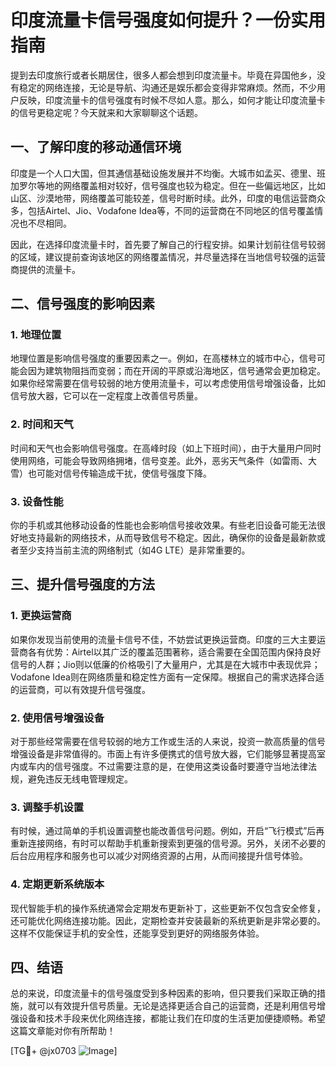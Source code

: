 # 印度流量卡信号强度如何提升？一份实用指南

提到去印度旅行或者长期居住，很多人都会想到印度流量卡。毕竟在异国他乡，没有稳定的网络连接，无论是导航、沟通还是娱乐都会变得非常麻烦。然而，不少用户反映，印度流量卡的信号强度有时候不尽如人意。那么，如何才能让印度流量卡的信号更稳定呢？今天就来和大家聊聊这个话题。

## 一、了解印度的移动通信环境

印度是一个人口大国，但其通信基础设施发展并不均衡。大城市如孟买、德里、班加罗尔等地的网络覆盖相对较好，信号强度也较为稳定。但在一些偏远地区，比如山区、沙漠地带，网络覆盖可能较差，信号时断时续。此外，印度的电信运营商众多，包括Airtel、Jio、Vodafone Idea等，不同的运营商在不同地区的信号覆盖情况也不尽相同。

因此，在选择印度流量卡时，首先要了解自己的行程安排。如果计划前往信号较弱的区域，建议提前查询该地区的网络覆盖情况，并尽量选择在当地信号较强的运营商提供的流量卡。

## 二、信号强度的影响因素

### 1. 地理位置

地理位置是影响信号强度的重要因素之一。例如，在高楼林立的城市中心，信号可能会因为建筑物阻挡而变弱；而在开阔的平原或沿海地区，信号通常会更加稳定。如果你经常需要在信号较弱的地方使用流量卡，可以考虑使用信号增强设备，比如信号放大器，它可以在一定程度上改善信号质量。

### 2. 时间和天气

时间和天气也会影响信号强度。在高峰时段（如上下班时间），由于大量用户同时使用网络，可能会导致网络拥堵，信号变差。此外，恶劣天气条件（如雷雨、大雪）也可能对信号传输造成干扰，使信号强度下降。

### 3. 设备性能

你的手机或其他移动设备的性能也会影响信号接收效果。有些老旧设备可能无法很好地支持最新的网络技术，从而导致信号不稳定。因此，确保你的设备是最新款或者至少支持当前主流的网络制式（如4G LTE）是非常重要的。

## 三、提升信号强度的方法

### 1. 更换运营商

如果你发现当前使用的流量卡信号不佳，不妨尝试更换运营商。印度的三大主要运营商各有优势：Airtel以其广泛的覆盖范围著称，适合需要在全国范围内保持良好信号的人群；Jio则以低廉的价格吸引了大量用户，尤其是在大城市中表现优异；Vodafone Idea则在网络质量和稳定性方面有一定保障。根据自己的需求选择合适的运营商，可以有效提升信号强度。

### 2. 使用信号增强设备

对于那些经常需要在信号较弱的地方工作或生活的人来说，投资一款高质量的信号增强设备是非常值得的。市面上有许多便携式的信号放大器，它们能够显著提高室内或车内的信号强度。不过需要注意的是，在使用这类设备时要遵守当地法律法规，避免违反无线电管理规定。

### 3. 调整手机设置

有时候，通过简单的手机设置调整也能改善信号问题。例如，开启“飞行模式”后再重新连接网络，有时可以帮助手机重新搜索到更强的信号源。另外，关闭不必要的后台应用程序和服务也可以减少对网络资源的占用，从而间接提升信号体验。

### 4. 定期更新系统版本

现代智能手机的操作系统通常会定期发布更新补丁，这些更新不仅包含安全修复，还可能优化网络连接功能。因此，定期检查并安装最新的系统更新是非常必要的。这样不仅能保证手机的安全性，还能享受到更好的网络服务体验。

## 四、结语

总的来说，印度流量卡的信号强度受到多种因素的影响，但只要我们采取正确的措施，就可以有效提升信号质量。无论是选择更适合自己的运营商，还是利用信号增强设备和技术手段来优化网络连接，都能让我们在印度的生活更加便捷顺畅。希望这篇文章能对你有所帮助！

[TG💪+ @jx0703 ![Image](https://github.com/user-attachments/assets/dbca1d08-cadb-493c-b0ec-ad6f7a83f270)]